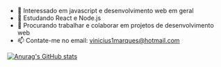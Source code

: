 
- 👀 Interessado em javascript e desenvolvimento web em geral
- 🌱 Estudando React e Node.js
- 💞️ Procurando trabalhar e colaborar em projetos de desenvolvimento web
- 📫 Contate-me no email: vinicius1marques@hotmail.com

[![Anurag's GitHub stats](https://github-readme-stats.vercel.app/api?username=ViniciusFMarques&show_icons=true)](https://github.com/ViniciusFMarques/github-readme-stats&show_icons=true)
